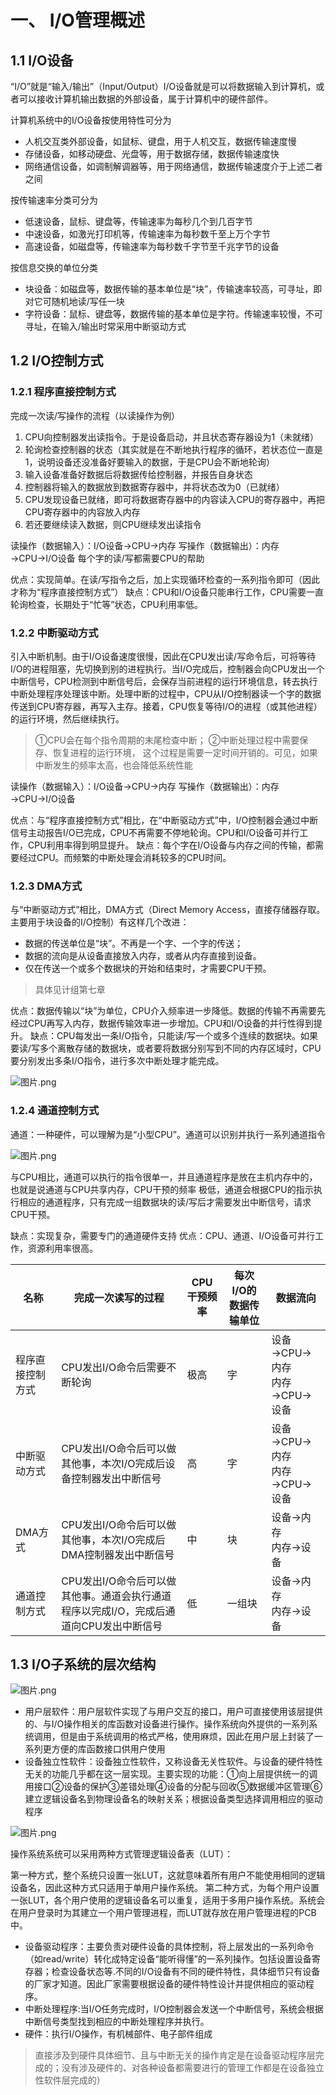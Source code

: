 # 一、 I/O管理概述

## 1.1 I/O设备

“I/O”就是“输入/输出”（Input/Output）I/O设备就是可以将数据输入到计算机，或者可以接收计算机输出数据的外部设备，属于计算机中的硬件部件。

计算机系统中的I/O设备按使用特性可分为

- 人机交互类外部设备，如鼠标、键盘，用于人机交互，数据传输速度慢
- 存储设备，如移动硬盘、光盘等，用于数据存储，数据传输速度快
- 网络通信设备，如调制解调器等，用于网络通信，数据传输速度介于上述二者之间

按传输速率分类可分为

- 低速设备，鼠标、键盘等，传输速率为每秒几个到几百字节
- 中速设备，如激光打印机等，传输速率为每秒数千至上万个字节
- 高速设备，如磁盘等，传输速率为每秒数千字节至千兆字节的设备

按信息交换的单位分类

- 块设备：如磁盘等，数据传输的基本单位是“块”，传输速率较高，可寻址，即对它可随机地读/写任一块
- 字符设备：鼠标、键盘等，数据传输的基本单位是字符。传输速率较慢，不可寻址，在输入/输出时常采用中断驱动方式

## 1.2 I/O控制方式

### 1.2.1 程序直接控制方式

完成一次读/写操作的流程（以读操作为例）

1. CPU向控制器发出读指令。于是设备启动，并且状态寄存器设为1（未就绪）
2. 轮询检查控制器的状态（其实就是在不断地执行程序的循环，若状态位一直是1，说明设备还没准备好要输入的数据，于是CPU会不断地轮询）
3. 输入设备准备好数据后将数据传给控制器，并报告自身状态
4. 控制器将输入的数据放到数据寄存器中，并将状态改为0（已就绪）
5. CPU发现设备已就绪，即可将数据寄存器中的内容读入CPU的寄存器中，再把CPU寄存器中的内容放入内存
6. 若还要继续读入数据，则CPU继续发出读指令

读操作（数据输入）：I/O设备→CPU→内存
写操作（数据输出）：内存→CPU→I/O设备
每个字的读/写都需要CPU的帮助

优点：实现简单。在读/写指令之后，加上实现循环检查的一系列指令即可（因此才称为“程序直接控制方式”）
缺点：CPU和I/O设备只能串行工作，CPU需要一直轮询检查，长期处于“忙等”状态，CPU利用率低。

### 1.2.2 中断驱动方式

引入中断机制。由于I/O设备速度很慢，因此在CPU发出读/写命令后，可将等待I/O的进程阻塞，先切换到别的进程执行。当I/O完成后，控制器会向CPU发出一个中断信号，CPU检测到中断信号后，会保存当前进程的运行环境信息，转去执行中断处理程序处理该中断。处理中断的过程中，CPU从I/O控制器读一个字的数据传送到CPU寄存器，再写入主存。接着，CPU恢复等待I/O的进程（或其他进程）的运行环境，然后继续执行。

>①CPU会在每个指令周期的末尾检查中断；
>②中断处理过程中需要保存、恢复进程的运行环境，
>这个过程是需要一定时间开销的。可见，如果中断发生的频率太高，也会降低系统性能

读操作（数据输入）：I/O设备→CPU→内存
写操作（数据输出）：内存→CPU→I/O设备

优点：与“程序直接控制方式”相比，在“中断驱动方式”中，I/O控制器会通过中断信号主动报告I/O已完成，CPU不再需要不停地轮询。CPU和I/O设备可并行工作，CPU利用率得到明显提升。
缺点：每个字在I/O设备与内存之间的传输，都需要经过CPU。而频繁的中断处理会消耗较多的CPU时间。

### 1.2.3 DMA方式

与“中断驱动方式”相比，DMA方式（Direct Memory Access，直接存储器存取。主要用于块设备的I/O控制）有这样几个改进：

- 数据的传送单位是“块”。不再是一个字、一个字的传送；
- 数据的流向是从设备直接放入内存，或者从内存直接到设备。
- 仅在传送一个或多个数据块的开始和结束时，才需要CPU干预。

> 具体见计组第七章

优点：数据传输以“块”为单位，CPU介入频率进一步降低。数据的传输不再需要先经过CPU再写入内存，数据传输效率进一步增加。CPU和I/O设备的并行性得到提升。
缺点：CPU每发出一条I/O指令，只能读/写一个或多个连续的数据块。如果要读/写多个离散存储的数据块，或者要将数据分别写到不同的内存区域时，CPU要分别发出多条I/O指令，进行多次中断处理才能完成。

![图片.png](https://upload-images.jianshu.io/upload_images/26868451-37fb3e9a0ce8c812.png?imageMogr2/auto-orient/strip%7CimageView2/2/w/1240)

### 1.2.4 通道控制方式

通道：一种硬件，可以理解为是“小型CPU”。通道可以识别并执行一系列通道指令

![图片.png](https://upload-images.jianshu.io/upload_images/26868451-ebc9c8d696f1a6be.png?imageMogr2/auto-orient/strip%7CimageView2/2/w/1240)

与CPU相比，通道可以执行的指令很单一，并且通道程序是放在主机内存中的，也就是说通道与CPU共享内存，CPU干预的频率
极低，通道会根据CPU的指示执行相应的通道程序，只有完成一组数据块的读/写后才需要发出中断信号，请求CPU干预。

缺点：实现复杂，需要专门的通道硬件支持
优点：CPU、通道、I/O设备可并行工作，资源利用率很高。

| 名称             | 完成一次读写的过程                                           | CPU干预频率 | 每次I/O的数据传输单位 | 数据流向                        |
| ---------------- | ------------------------------------------------------------ | ----------- | --------------------- | ------------------------------- |
| 程序直接控制方式 | CPU发出I/O命令后需要不断轮询                                 | 极高        | 字                    | 设备→CPU→内存<br/>内存→CPU→设备 |
| 中断驱动方式     | CPU发出I/O命令后可以做其他事，本次I/O完成后设备控制器发出中断信号 | 高          | 字                    | 设备→CPU→内存<br/>内存→CPU→设备 |
| DMA方式          | CPU发出I/O命令后可以做其他事，本次I/O完成后DMA控制器发出中断信号 | 中          | 块                    | 设备→内存<br/>内存→设备         |
| 通道控制方式     | CPU发出I/O命令后可以做其他事。通道会执行通道程序以完成I/O，完成后通道向CPU发出中断信号 | 低          | 一组块                | 设备→内存<br/>内存→设备         |

## 1.3 I/O子系统的层次结构

![图片.png](https://upload-images.jianshu.io/upload_images/26868451-7f82bfe59c92470a.png?imageMogr2/auto-orient/strip%7CimageView2/2/w/1240)

- 用户层软件：用户层软件实现了与用户交互的接口，用户可直接使用该层提供的、与I/O操作相关的库函数对设备进行操作。操作系统向外提供的一系列系统调用，但是由于系统调用的格式严格，使用麻烦，因此在用户层上封装了一系列更方便的库函数接口供用户使用
- 设备独立性软件：设备独立性软件，又称设备无关性软件。与设备的硬件特性无关的功能几乎都在这一层实现。主要实现的功能：①向上层提供统一的调用接口②设备的保护③差错处理④设备的分配与回收⑤数据缓冲区管理⑥建立逻辑设备名到物理设备名的映射关系；根据设备类型选择调用相应的驱动程序

![图片.png](https://upload-images.jianshu.io/upload_images/26868451-f80b48c3fb30c818.png?imageMogr2/auto-orient/strip%7CimageView2/2/w/1240)

操作系统系统可以采用两种方式管理逻辑设备表（LUT）：

第一种方式，整个系统只设置一张LUT，这就意味着所有用户不能使用相同的逻辑设备名，因此这种方式只适用于单用户操作系统。
第二种方式，为每个用户设置一张LUT，各个用户使用的逻辑设备名可以重复，适用于多用户操作系统。系统会在用户登录时为其建立一个用户管理进程，而LUT就存放在用户管理进程的PCB中。

- 设备驱动程序：主要负责对硬件设备的具体控制，将上层发出的一系列命令（如read/write）转化成特定设备“能听得懂”的一系列操作。包括设置设备寄存器；检查设备状态等.不同的I/O设备有不同的硬件特性，具体细节只有设备的厂家才知道。因此厂家需要根据设备的硬件特性设计并提供相应的驱动程序。
- 中断处理程序:当I/O任务完成时，I/O控制器会发送一个中断信号，系统会根据中断信号类型找到相应的中断处理程序并执行。
- 硬件：执行I/O操作，有机械部件、电子部件组成

> 直接涉及到硬件具体细节、且与中断无关的操作肯定是在设备驱动程序层完成的；没有涉及硬件的、对各种设备都需要进行的管理工作都是在设备独立性软件层完成的）


